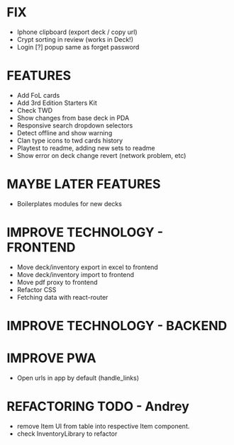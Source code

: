 # FIX
- Iphone clipboard (export deck / copy url)
- Crypt sorting in review (works in Deck!)
- Login [?] popup same as forget password

# FEATURES
- Add FoL cards
- Add 3rd Edition Starters Kit
- Check TWD
- Show changes from base deck in PDA
- Responsive search dropdown selectors
- Detect offline and show warning
- Clan type icons to twd cards history
- Playtest to readme, adding new sets to readme
- Show error on deck change revert (network problem, etc)

# MAYBE LATER FEATURES
- Boilerplates modules for new decks

# IMPROVE TECHNOLOGY - FRONTEND
- Move deck/inventory export in excel to frontend
- Move deck/inventory import to frontend
- Move pdf proxy to frontend
- Refactor CSS
- Fetching data with react-router

# IMPROVE TECHNOLOGY - BACKEND

# IMPROVE PWA
- Open urls in app by default (handle_links)

# REFACTORING TODO - Andrey
- remove Item UI from table into respective Item component.
- check InventoryLibrary to refactor
